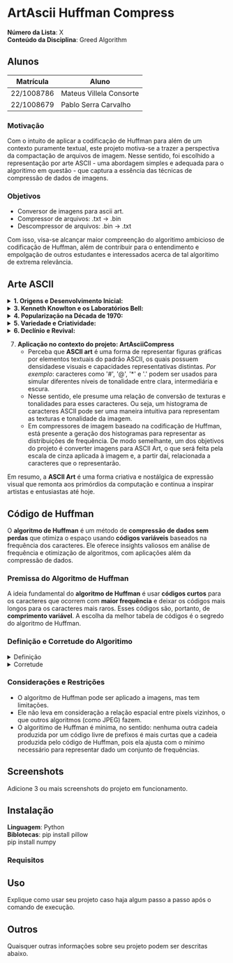 # ArtAscii Huffman Compress

**Número da Lista**: X<br>
**Conteúdo da Disciplina**: Greed Algorithm<br>

## Alunos
|Matrícula | Aluno |
| -- | -- |
| 22/1008786 |  Mateus Villela Consorte |
| 22/1008679 |  Pablo Serra Carvalho|

### Motivação
Com o intuito de aplicar a codificação de Huffman para além de um contexto puramente textual, este projeto motiva-se a trazer a perspectiva da compactação de arquivos de imagem. Nesse sentido,
foi escolhido a representação por arte ASCII - uma abordagem simples e adequada para o algoritimo em questão - que captura a essência das técnicas de compressão de dados de imagens.

### Objetivos
 - Conversor de imagens para ascii art.
 - Compressor de arquivos: .txt -> .bin
 - Descompressor de arquivos: .bin -> .txt

Com isso, visa-se alcançar maior compreenção do algoritimo ambicioso de codificação de Huffman, além de contribuir para o entendimento e empolgação de outros estudantes e interessados acerca de tal algoritimo de extrema relevância.

## Arte ASCII

<details>
<summary><strong>1. Origens e Desenvolvimento Inicial:</strong></summary>

- **Typewriter Art**: Antes dos computadores modernos, já existia uma forma semelhante de arte realizada com máquinas de escrever, conhecida como typewriter art. Nesse contexto, os artistas criavam desenhos e padrões usando os caracteres disponíveis nas máquinas de escrever.
- A **ASCII Art** tem suas raízes nos primórdios da computação, quando os computadores eram usados principalmente para processar texto e não possuíam capacidade gráfica avançada.
- Na década de 1960, o **Padrão ASCII** (American Standard Code for Information Interchange) foi estabelecido. Esse padrão definiu um conjunto de 128 caracteres, incluindo letras maiúsculas e minúsculas, números, símbolos de pontuação e caracteres de controle.
- Artistas e entusiastas começaram a explorar maneiras criativas de usar esses caracteres para criar imagens e ilustrações.
</details>

<details>
<summary><strong>3. Kenneth Knowlton e os Laboratórios Bell:</strong></summary>

- Um dos pioneiros em arte computacional foi Kenneth Knowlton, que trabalhava nos Laboratórios Bell na década de 1960.
- Knowlton criou algumas das primeiras **ASCII Arts**, usando impressoras que frequentemente não tinham capacidade gráfica. Ele usava os caracteres disponíveis para formar padrões e desenhos.
- Essas criações eram frequentemente impressas em grandes páginas de banner, facilitando a separação dos resultados por operadores ou funcionários de computador.
</details>

<details>
<summary><strong>4. Popularização na Década de 1970:</strong></summary>

- Durante a década de 1970, a **ASCII Art** se tornou mais popular à medida que os computadores pessoais e mainframes se espalhavam.
- Programadores, hackers e entusiastas começaram a criar arte usando os caracteres ASCII disponíveis em seus terminais de texto.
- A **ASCII Art** era usada em banners, cabeçalhos de documentos, cartazes e até mesmo em jogos de texto.
</details>

<details>
<summary><strong>5. Variedade e Criatividade:</strong></summary>

- A criatividade na **ASCII Art** era vasta. Alguns artistas criavam retratos detalhados, enquanto outros faziam padrões abstratos ou ilustrações temáticas.
- A limitação dos 95 caracteres imprimíveis do **Padrão ASCII** incentivava a inovação. Artistas usavam diferentes combinações de caracteres para obter sombras, texturas e detalhes.
- Classes:
  - Typewriter art,
  - Text art,
  - TTY e RTTY art,
  - Line art,
  - Block art; e outros.
</details>

<details>
<summary><strong>6. Declínio e Revival:</strong></summary>

- Com o advento dos gráficos de alta resolução e a popularização da internet, a **ASCII Art** perdeu parte de sua relevância.
- No entanto, houve um renascimento nos últimos anos, com artistas digitais revisitando essa forma de expressão e criando novas obras usando caracteres ASCII.
</details>

7. **Aplicação no contexto do projeto: ArtAsciiCompress**
   - Perceba que **ASCII art** é uma forma de representar figuras gráficas por elementos textuais do padrão ASCII, os quais possuem densidadese visuais e capacidades representativas distintas. *Por exemplo*: caracteres como '#', '@', '*' e '.' podem ser usados para simular diferentes níveis de tonalidade entre clara, intermediária e escura.
   - Nesse sentido, ele presume uma relação de conversão de texturas e tonalidades para esses caracteres. Ou seja, um histograma de caracteres ASCII pode ser uma maneira intuitiva para representam as texturas e tonalidade da imagem.
   - Em compressores de imagem baseado na codificação de Huffman, está presente a geração dos histogramas para representar as distribuições de frequência. De modo semelhante, um dos objetivos do projeto é converter imagens para ASCII Art, o que será feita pela escala de cinza aplicada à imagem e, a partir daí, relacionada a caracteres que o representarão.

Em resumo, a **ASCII Art** é uma forma criativa e nostálgica de expressão visual que remonta aos primórdios da computação e continua a inspirar artistas e entusiastas até hoje.

## Código de Huffman

O **algoritmo de Huffman** é um método de **compressão de dados sem perdas** que otimiza o espaço usando **códigos variáveis** baseados na frequência dos caracteres. Ele oferece insights valiosos em análise de frequência e otimização de algoritmos, com aplicações além da compressão de dados.

### Premissa do Algoritmo de Huffman

A ideia fundamental do **algoritmo de Huffman** é usar **códigos curtos** para os caracteres que ocorrem com **maior frequência** e deixar os códigos mais longos para os caracteres mais raros. Esses códigos são, portanto, de **comprimento variável**. A escolha da melhor tabela de códigos é o segredo do algoritmo de Huffman.

### Definição e Corretude do Algoritimo
<details>
<summary>Definição</summary>
 
Códigos *livres de prefixo* são aqueles onde, dados dois caracteres quaisquer $i$ e $j$ representados pela codificação, a sequência de bits associadas a $i$ **não** é um *prefixo* da sequência associada a $j$. Em outras palavras, não há nenhuma sequência de bits que seja um prefixo de outra sequência no código.

**_Note_**: Sempre há uma solução ótima do problema da codificação que é dado por um código *livre de prefixo*.

<details>
 <summary>Dem.</summary>
    - Suponha um conjunto de caracteres $C = {c_1, c_2, \ldots, c_n}$ que precisam ser codificados. Assim, objetiva-se encontrar um código livre de prefixo para esses caracteres. Além disso, seja $L$ o comprimento médio do código, o qual queremos minimizar.
    - Suponha que temos dois caracteres i e j no código ótimo, onde a sequência de bits associada a i é um prefixo da sequência associada a j.
    - Agora, trocaremos as sequências de bits associadas a i e j. Ou seja, atribuiremos a sequência de bits originalmente associada a j a i e vice-versa.
    - Essa troca não viola a propriedade de prefixo, pois agora a sequência de bits originalmente associada a i não é mais um prefixo da sequência associada a j.
    - Além disso, o comprimento médio do código após a troca não será maior do que o comprimento médio original, pois estamos apenas trocando sequências de bits sem alterar seus comprimentos individuais.
    - Portanto, após essa troca, obtemos um código com comprimento médio menor ou igual ao código original, mas que é livre de prefixo.
    - Repetindo esse processo para todos os pares de caracteres onde a sequência de bits de um é um prefixo da sequência do outro, eventualmente obteremos um código livre de prefixo com comprimento médio igual ou menor do que o código original.
    - Assim, sempre existe uma solução ótima para o problema da codificação que é dada por um código livre de prefixo.
</details>
</details>
<details>
 <summary>Corretude</summary>

 1. **Codificação de Huffman**:
   - O algoritmo de Huffman constrói uma árvore binária de códigos de prefixo, onde os códigos são atribuídos com base nas frequências dos símbolos.
   - A árvore de Huffman é construída de forma a minimizar o comprimento médio de bits por símbolo.
   - Ideia do algoritimo de Huffman:
     - Começar com $|C|$ folhas e realizar sequencialmente  $|C| - 1$ operações de "intercalação" de dois vertices da árvore. Cada uma destas intercalações dá origem a um novo vértice interno que será o **pai** dos vertices que participarem da intercalação.
     - A escolha do par de vertices que dará origem a intercalação em cada passo depende da soma das frequências das folhas das subárvores com raizes nos vertices que ainda não participaram de intercalações.

2. **Tamanho do arquivo comprimido**
Se $T$ é a árvore que representa a codificação, $d_T(c)$ é a profundidade da folha representando o caracter $c$ e $f(c)$ é a sua frequência, o tamanho do arquivo comprimido será:

$$B(T) = \sum_{c \in C} f(c) \ d_T(c) \ \ .$$

- $B(T)$ é o custo da árvore T, extamente o tamanho do arquivo codificado.

3. **Lema 1 (escolha ambiciosa)**

Seja $C$ um alfabeto onde cada caracter $c \in C$ tem frequência $f[c]$. Sejam $x$ e $y$ dois caracteres em $C$ com as menores frequências. Então, existe um código ótimo livre de prefixo para $C$ no qual os códigos para $x$ e $y$ tem o mesmo comprimento e diferem apenas no último bit.

4. **Lema 2 (subestrutura ótima)**

Suponha $C$ um alfabeto com frequência $f[c]$ definida para cada caracter $c \in C$. Sejam $x$ e $y$ dois caracteres de $C$ com as menores frequências. Além disso, seja $C'$ o alfabeto obtido pela remoção de $x$ e $y$ e pela inclusão de um novo caracter $z$; logo, $C' = C \cup (z) - (x, y)$. As frequências dos caracteres em $C' \cap C$ são as mesmas que em $C$, e $f[z]$ é definida como sendo $f[z] = f[x] + f[y]$.

Seja $T'$ uma árvore binária representando um código ótimo, livre de prefixo para $C'$. Então, a árvore binária $T$ obtida de $T'$ substituindo-se o vertice (folha) $z$ por um vertice interno tendo $x$ e $y$ como filhos, representa um código ótimo livre de prefixo para $C$.

5. **Teorema**

A partir do *Lema 1* e do *Lema 2*, percebe-se que o conjunto de escolhas ambiciosas realmente constroi um algoritimo ótimo (livre de prefixos) e, portanto, o algoritimo de codificação de Huffman é ótimo.
</details>

### Considerações e Restrições
  - O algoritmo de Huffman pode ser aplicado a imagens, mas tem limitações.
  - Ele não leva em consideração a relação espacial entre pixels vizinhos, o que outros algoritmos (como JPEG) fazem.
  - O algoritimo de Huffman é minima, no sentido: nenhuma outra cadeia produzida por um código livre de prefixos é mais curtas que a cadeia produzida pelo código de Huffman, pois ela ajusta com o mínimo necessário para representar dado um conjunto de frequências.

## Screenshots
Adicione 3 ou mais screenshots do projeto em funcionamento.

## Instalação 
**Linguagem**: Python<br>
**Biblotecas**: 
pip install pillow
<br>
pip install numpy
<br>

### Requisitos

## Uso 
Explique como usar seu projeto caso haja algum passo a passo após o comando de execução.

## Outros 
Quaisquer outras informações sobre seu projeto podem ser descritas abaixo.




